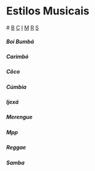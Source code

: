 # Estilos Musicais

\# [B](#b) [C](#c) [I](#i) [M](#m) [R](#r) [S](#s) 

##### Boi Bumbá
##### Carimbó
##### Côco
##### Cúmbia
##### Ijexá
##### Merengue
##### Mpp
##### Reggae
##### Samba

